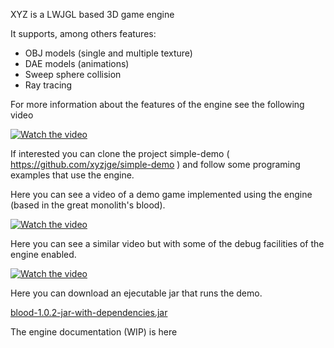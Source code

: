 XYZ is a LWJGL based 3D game engine 

It supports, among others features:

* OBJ models (single and multiple texture)
* DAE models (animations)
* Sweep sphere collision
* Ray tracing

For more information about the features of the engine see the following video

[![Watch the video](https://i.ytimg.com/vi/HnlVdcr7t5Q/hqdefault.jpg)](https://youtu.be/HnlVdcr7t5Q)

If interested you can clone the project simple-demo ( https://github.com/xyzjge/simple-demo ) and follow some programing examples that use the engine.

Here you can see a video of a demo game implemented using the engine (based in the great monolith's blood).

[![Watch the video](https://i.ytimg.com/vi/92trgYtnDO0/hqdefault.jpg)](https://youtu.be/92trgYtnDO0)

Here you can see a similar video but with some of the debug facilities of the engine enabled.

[![Watch the video](https://i.ytimg.com/vi/qBIj428Y8c0/hqdefault.jpg)](https://youtu.be/qBIj428Y8c0)

Here you can download an ejecutable jar that runs the demo.

[blood-1.0.2-jar-with-dependencies.jar](TODO)

The engine documentation (WIP) is here
